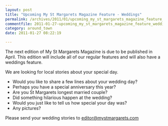 ```yaml
---
layout: post
title: "Upcoming My St Margarets Magazine Feature - Weddings"
permalink: /archives/2011/01/upcoming_my_st_margarets_magazine_feature_weddings.html
commentfile: 2011-01-27-upcoming_my_st_margarets_magazine_feature_weddings
category: around_town
date: 2011-01-27 08:22:19

---
```


The next edition of My St Margarets Magazine is due to be published in April. This edition will include all of our regular features and will also have a weddings feature.

We are looking for local stories about your special day.

-   Would you like to share a few lines about your wedding day?
-   Perhaps you have a special anniversary this year?
-   Are you St Margarets longest married couple?
-   Did something hilarious happen at the wedding?
-   Would you just like to tell us how special your day was?
-   Any pictures?

Please send your wedding stories to [editor@mystmargarets.com](mailto:editor@mystmargarets.com)
